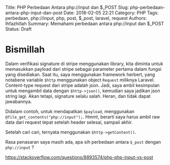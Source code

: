 Title: PHP Perbedaan Antara php://input dan $_POST
Slug: php-perbedaan-antara-php-input-dan-post
Date: 2018-02-05 22:21
Category: PHP
Tags: perbedaan, php://input, php, post, $_post, laravel, request
Authors: Ihfazhillah
Summary: Memahami perbedaan antara php://input dan $_POST
Status: Draft

# Bismillah

Dalam verifikasi signature di stripe menggunakan library, kita diminta untuk memasukkan payload dari stripe sebagai parameter pertama dalam fungsi yang disediakan. Saat itu, saya menggunakan framework herbert, yang notabene variable `$http` menggunakan object `Request` miliknya Laravel. Content-type request dari stripe adalah json. Jadi, saya ambil kesimpulan untuk mengambil data dengan `$http->json()`, kemudian saya jadikan json string lagi. Akan tetapi, signature selalu salah. Heran, dan tidak dapat jawabannya.

Didalam contoh, untuk mendapatkan `$payload`, menggunakan `@file_get_contents("php://input");`. Hmmt, berarti saya harus ambil raw data dari request tepat setelah header selesai, sampaii akhir. 

Setelah cari cari, ternyata menggunakan `$http->getContent()`.

Rasa penasaran saya masih ada, apa sih perbedaan antara `$_post` dengan `php://input` ?

https://stackoverflow.com/questions/8893574/php-php-input-vs-post
